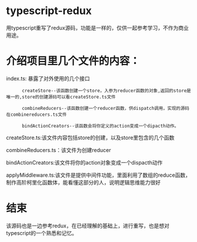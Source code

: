 # typescript-redux
用typescript重写了redux源码，功能是一样的，仅供一起参考学习，不作为商业用途。

# 介绍项目里几个文件的内容：
index.ts: 暴露了对外使用的几个接口

          createStore--该函数创建一个store，入参为reducer函数的对象,返回的store是唯一的,store的创建源码可以看createStore.ts文件
          
          combineReducers--该函数创建一个reducer函数，供dispatch调用，实现的源码在combinereducers.ts文件
          
          bindActionCreators--该函数会将你定义的action变成一个dipacth动作。
          
createStore.ts:该文件内容包括store的创建，以及store里包含的几个函数

combineReducers.ts：该文件为创建reducer

bindActionCreators:该文件将你的action对象变成一个dispacth动作

applyMiddleware.ts:该文件是提供中间件功能，里面利用了数组的reduce函数，制作高阶柯里化函数体，能看懂这部分的人，说明逻辑思维能力很好


# 结束
该源码也是一边参考redux，在已经理解的基础上，进行重写，也是想对typescript的一个熟悉和记忆。        
